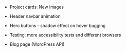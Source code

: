 * Project cards:  New images 
* Header navbar animation
* Hero buttons - shadow effect on hover bugging


 
* Testing: more accessibility tests and different browsers


* Blog page (WordPress API)